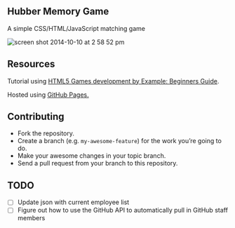 ## Hubber Memory Game

A simple CSS/HTML/JavaScript matching game

![screen shot 2014-10-10 at 2 58 52 pm](https://cloud.githubusercontent.com/assets/2623954/4599625/c2f53220-50c8-11e4-9b34-390065cfab00.png)

## Resources

Tutorial using [HTML5 Games development by Example: Beginners Guide](http://www.amazon.com/gp/product/B005KRUHXI/ref=kinw_myk_ro_title#).

Hosted using [GitHub Pages.](https://pages.github.com/)

## Contributing

- Fork the repository.
- Create a branch (e.g. `my-awesome-feature`) for the work you’re going to do.
- Make your awesome changes in your topic branch.
- Send a pull request from your branch to this repository.

## TODO

- [ ] Update json with current employee list
- [ ] Figure out how to use the GitHub API to automatically pull in GitHub staff members
